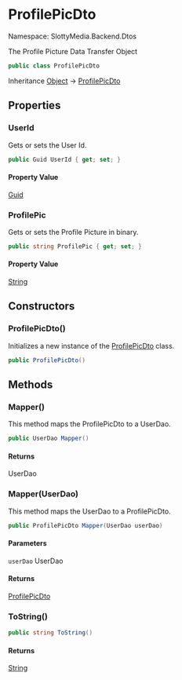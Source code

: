 # ProfilePicDto

Namespace: SlottyMedia.Backend.Dtos

The Profile Picture Data Transfer Object

```csharp
public class ProfilePicDto
```

Inheritance [Object](https://docs.microsoft.com/en-us/dotnet/api/system.object) → [ProfilePicDto](./slottymedia.backend.dtos.profilepicdto.md)

## Properties

### **UserId**

Gets or sets the User Id.

```csharp
public Guid UserId { get; set; }
```

#### Property Value

[Guid](https://docs.microsoft.com/en-us/dotnet/api/system.guid)<br>

### **ProfilePic**

Gets or sets the Profile Picture in binary.

```csharp
public string ProfilePic { get; set; }
```

#### Property Value

[String](https://docs.microsoft.com/en-us/dotnet/api/system.string)<br>

## Constructors

### **ProfilePicDto()**

Initializes a new instance of the [ProfilePicDto](./slottymedia.backend.dtos.profilepicdto.md) class.

```csharp
public ProfilePicDto()
```

## Methods

### **Mapper()**

This method maps the ProfilePicDto to a UserDao.

```csharp
public UserDao Mapper()
```

#### Returns

UserDao<br>

### **Mapper(UserDao)**

This method maps the UserDao to a ProfilePicDto.

```csharp
public ProfilePicDto Mapper(UserDao userDao)
```

#### Parameters

`userDao` UserDao<br>

#### Returns

[ProfilePicDto](./slottymedia.backend.dtos.profilepicdto.md)<br>

### **ToString()**

```csharp
public string ToString()
```

#### Returns

[String](https://docs.microsoft.com/en-us/dotnet/api/system.string)<br>
